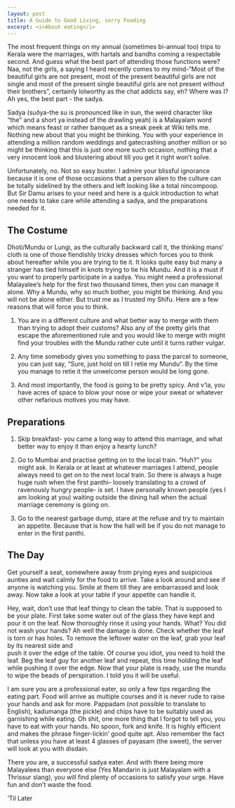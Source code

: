 ```yaml
---
layout: post
title: A Guide to Good Living, sorry Fooding
excerpt: <i>About eating</i>
---
```


The most frequent things on my annual (sometimes bi-annual too) trips to Kerala were the marriages, with hartals and bandhs coming a 
respectable second. And guess what the best part of attending those functions were? Naa, not the girls, a saying I heard recently comes to
my mind-“Most of the beautiful girls are not present, most of the present beautiful girls are not single and most of the present single 
beautiful girls are not present without their brothers”, certainly lolworthy as the chat addicts say, eh? Where was I? Ah yes, the best
part - the sadya.

Sadya (suðya-the su is pronounced like in sun, the weird character like “the” and a short ya instead of the drawling yeah) is a Malayalam 
word which means feast or rather banquet as a sneak peek at Wiki tells me. Nothing new about that you might be thinking. You with your 
experience in attending a million random weddings and gatecrashing another million or so might be thinking that this is just one more such
occasion, nothing that a very innocent look and blustering about till you get it right won’t solve.

Unfortunately, no. Not so easy buster. I admire your blissful ignorance because it is one of those occasions that a person alien to the 
culture can be totally sidelined by the others and left looking like a total nincompoop. But Sir Damu arises to your need and here is a 
quick introduction to what one needs to take care while attending a sadya, and the preparations needed for it.

## The Costume

Dhoti/Mundu or Lungi, as the culturally backward call it, the thinking mans’ cloth is one of those fiendishly tricky dresses which forces
you to think about hereafter while you are trying to tie it. It looks quite easy but many a stranger has tied himself in knots trying to
tie his Mundu. And it is a must if you want to properly participate in a sadya. You might need a professional Malayalee’s help for the 
first two thousand times, then you can manage it alone. Why a Mundu, why so much bother, you might be thinking. And you will not be alone
either. But trust me as I trusted my Shifu. Here are a few reasons that will force you to think.

1. You are in a different culture and what better way to merge with them than trying to adopt their customs? Also any of the pretty girls
that escape the aforementioned rule and you would like to merge with might find your troubles with the Mundu rather cute until it turns 
rather vulgar.

2. Any time somebody gives you something to pass the parcel to someone, you can just say, “Sure, just hold on till I retie my Mundu“. By 
the time you manage to retie it the unwelcome person would be long gone.

3. And most importantly, the food is going to be pretty spicy. And v’la, you have acres of space to blow your nose or wipe your sweat or
whatever other nefarious motives you may have.

## Preparations

1. Skip breakfast- you came a long way to attend this marriage, and what better way to enjoy it than enjoy a hearty lunch?

2. Go to Mumbai and practise getting on to the local train. “Huh?” you might ask. In Kerala or at least at whatever marriages I attend,
people always need to get on to the next local train. So there is always a huge huge rush when the first panthi– loosely translating to
a crowd of ravenously hungry people- is set. I have personally known people (yes I am looking at you) waiting outside the dining hall 
when the actual marriage ceremony is going on.

3. Go to the nearest garbage dump, stare at the refuse and try to maintain an appetite. Because that is how the hall will be if you do 
not manage to enter in the first panthi.

## The Day

Get yourself a seat, somewhere away from prying eyes and suspicious aunties and wait calmly for the food to arrive. Take a look around
and see if anyone is watching you. Smile at them till they are embarrassed and look away. Now take a look at your table if your appetite
can handle it.

Hey, wait, don’t use that leaf thingy to clean the table. That is supposed to be your plate. First take some water out of the glass they
have kept and pour it on the leaf. Now thoroughly rinse it using your hands. What? You did not wash your hands? Ah well the damage is
done. Check whether the leaf is torn or has holes. To remove the leftover water on the leaf, grab your leaf by its nearest side and  
push it over the edge of the table. Of course you idiot, you need to hold the leaf. Beg the leaf guy for another leaf and repeat, this
time holding the leaf while pushing it over the edge. Now that your plate is ready, use the mundu to wipe the beads of perspiration. 
I told you it will be useful.



I am sure you are a professional eater, so only a few tips regarding the eating part. Food will arrive as multiple courses and it is
never rude to raise your hands and ask for more. Pappadam (not possible to translate to English), kadumanga (the pickle) and chips have 
to be suitably used as garnishing while eating. Oh shit, one more thing that I forgot to tell you, you have to eat with your hands. No
spoon, fork and knife. It is highly efficient and makes the phrase finger-lickin’ good quite apt. Also remember the fact that unless
you have at least 4 glasses of payasam (the sweet), the server will look at you with disdain.

There you are, a successful sadya eater. And with there being more Malayalees than everyone else (Yes Mandarin is just Malayalam with a
Thrissur slang), you will find plenty of occasions to satisfy your urge. Have fun and don’t waste the food.

‘Til Later
